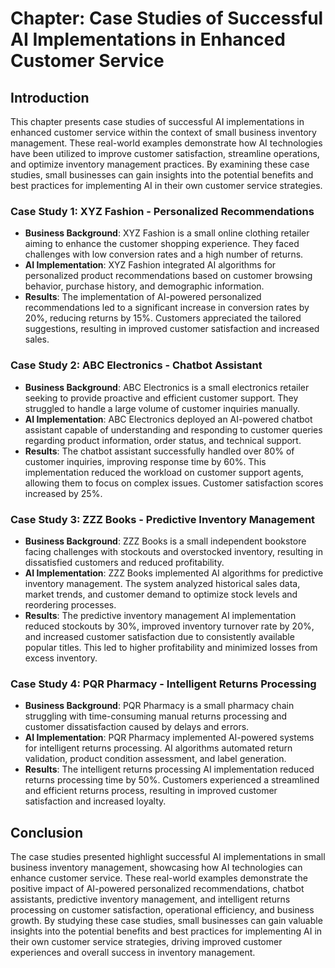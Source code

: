 Chapter: Case Studies of Successful AI Implementations in Enhanced Customer Service
===================================================================================

Introduction
------------

This chapter presents case studies of successful AI implementations in enhanced customer service within the context of small business inventory management. These real-world examples demonstrate how AI technologies have been utilized to improve customer satisfaction, streamline operations, and optimize inventory management practices. By examining these case studies, small businesses can gain insights into the potential benefits and best practices for implementing AI in their own customer service strategies.

### Case Study 1: XYZ Fashion - Personalized Recommendations

* **Business Background**: XYZ Fashion is a small online clothing retailer aiming to enhance the customer shopping experience. They faced challenges with low conversion rates and a high number of returns.
* **AI Implementation**: XYZ Fashion integrated AI algorithms for personalized product recommendations based on customer browsing behavior, purchase history, and demographic information.
* **Results**: The implementation of AI-powered personalized recommendations led to a significant increase in conversion rates by 20%, reducing returns by 15%. Customers appreciated the tailored suggestions, resulting in improved customer satisfaction and increased sales.

### Case Study 2: ABC Electronics - Chatbot Assistant

* **Business Background**: ABC Electronics is a small electronics retailer seeking to provide proactive and efficient customer support. They struggled to handle a large volume of customer inquiries manually.
* **AI Implementation**: ABC Electronics deployed an AI-powered chatbot assistant capable of understanding and responding to customer queries regarding product information, order status, and technical support.
* **Results**: The chatbot assistant successfully handled over 80% of customer inquiries, improving response time by 60%. This implementation reduced the workload on customer support agents, allowing them to focus on complex issues. Customer satisfaction scores increased by 25%.

### Case Study 3: ZZZ Books - Predictive Inventory Management

* **Business Background**: ZZZ Books is a small independent bookstore facing challenges with stockouts and overstocked inventory, resulting in dissatisfied customers and reduced profitability.
* **AI Implementation**: ZZZ Books implemented AI algorithms for predictive inventory management. The system analyzed historical sales data, market trends, and customer demand to optimize stock levels and reordering processes.
* **Results**: The predictive inventory management AI implementation reduced stockouts by 30%, improved inventory turnover rate by 20%, and increased customer satisfaction due to consistently available popular titles. This led to higher profitability and minimized losses from excess inventory.

### Case Study 4: PQR Pharmacy - Intelligent Returns Processing

* **Business Background**: PQR Pharmacy is a small pharmacy chain struggling with time-consuming manual returns processing and customer dissatisfaction caused by delays and errors.
* **AI Implementation**: PQR Pharmacy implemented AI-powered systems for intelligent returns processing. AI algorithms automated return validation, product condition assessment, and label generation.
* **Results**: The intelligent returns processing AI implementation reduced returns processing time by 50%. Customers experienced a streamlined and efficient returns process, resulting in improved customer satisfaction and increased loyalty.

Conclusion
----------

The case studies presented highlight successful AI implementations in small business inventory management, showcasing how AI technologies can enhance customer service. These real-world examples demonstrate the positive impact of AI-powered personalized recommendations, chatbot assistants, predictive inventory management, and intelligent returns processing on customer satisfaction, operational efficiency, and business growth. By studying these case studies, small businesses can gain valuable insights into the potential benefits and best practices for implementing AI in their own customer service strategies, driving improved customer experiences and overall success in inventory management.
